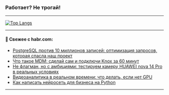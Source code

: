### Работает? Не трогай!

---
<!--
#### 🛠️ Technical stack:

![Java](https://img.shields.io/badge/Java-informational?logo=Oracle&style=flat&logoColor=white&color=FF4500)
![Kotlin](https://img.shields.io/badge/Kotlin-informational?logo=Kotlin&style=flat&logoColor=white&color=774D97)
![TS](https://img.shields.io/badge/TypeScript-informational?logo=typeScript&style=flat&logoColor=black&color=017acc)
![Python](https://img.shields.io/badge/Python-informational?logo=Python&style=flat&logoColor=black&color=ffdd54) <br>
![Spring](https://img.shields.io/badge/Spring-informational?logo=Spring&style=flat&logoColor=white&color=6DB33F) 
![SpringBoot](https://img.shields.io/badge/SpringBoot-informational?logo=SpringBoot&style=flat&logoColor=white&color=6DB33F)
![Nest](https://img.shields.io/badge/NestJS-informational?logo=NestJS&style=flat&logoColor=white&color=E0234E) 
![NodeJS](https://img.shields.io/badge/NodeJS-informational?logo=node.js&style=flat&logoColor=white&color=70A760)<br>
![PostgreSQL](https://img.shields.io/badge/PostgreSQL-informational?logo=PostgreSQL&style=flat&logoColor=white&color=DAA520)
![MongoDB](https://img.shields.io/badge/MongoDB-informational?logo=MongoDB&style=flat&logoColor=white&color=870000)
![Apache](https://img.shields.io/badge/Apache-informational?logo=apache&style=flat&logoColor=white&color=f74e28)

___ 
-->

<!--- #### 🛠️ : --->

[![Top Langs](https://github-readme-stats-82jvfl3w3-advtsettinggmailcoms-projects.vercel.app/api/top-langs/?username=zloylis&langs_count=10&hide_title=true&title_color=e6edf3&size_weight=0.5&count_weight=0.5&layout=compact&hide_progress=true&hide_border=true&theme=dracula&hide=css,makefile,cmake)](https://github.com/zloylis)

<!---


####  :octocat:&nbsp;&nbsp; Статистика:

![GitHub stats](https://github-readme-stats-u2qms2cxw-advtsettinggmailcoms-projects.vercel.app/api?username=zloylis&show_icons=true&hide_border=true&theme=dracula&title_color=e6edf3&include_all_commits=true&count_private=true&hide_rank=false&hide_title=true&rank_icon=github)
-->
---

#### 💬 Свежее с habr.com:

<!-- BLOG-POST-LIST:START -->
- [PostgreSQL против 10 миллионов записей: оптимизация запросов, которая спасла наш проект](https://habr.com/ru/articles/953264/?utm_source=habrahabr&utm_medium=rss&utm_campaign=953264)
- [Что такое MDM: сделай сам и подключи Knox за 60 минут](https://habr.com/ru/companies/samsung/articles/952990/?utm_source=habrahabr&utm_medium=rss&utm_campaign=952990)
- [Не флагман, но с амбициями: тестируем камеру HUAWEI nova 14 Pro в реальных условиях](https://habr.com/ru/specials/952930/?utm_source=habrahabr&utm_medium=rss&utm_campaign=952930)
- [Видеоаналитика в реальном времени: что делать, если нет GPU](https://habr.com/ru/companies/sibur_official/articles/952870/?utm_source=habrahabr&utm_medium=rss&utm_campaign=952870)
- [Как написать нейросеть для бизнеса на Python](https://habr.com/ru/companies/bothub/articles/953230/?utm_source=habrahabr&utm_medium=rss&utm_campaign=953230)
<!-- BLOG-POST-LIST:END -->

---
